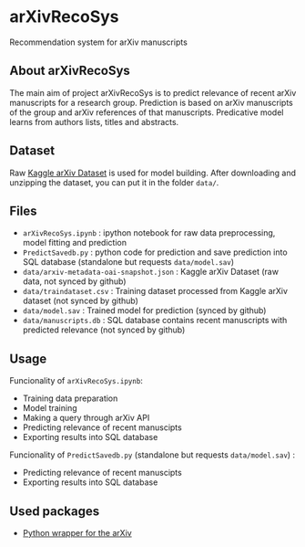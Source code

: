 # arXivRecoSys
Recommendation system for arXiv manuscripts

## About arXivRecoSys
The main aim of project arXivRecoSys is to predict relevance of recent arXiv manuscripts for a research group. Prediction is based on arXiv manuscripts of the group and arXiv references of that manuscripts. Predicative model learns from authors lists, titles and abstracts.

## Dataset
Raw [Kaggle arXiv Dataset](https://www.kaggle.com/Cornell-University/arxiv) is used for model building. After downloading and unzipping the dataset, you can put it in the folder `data/`.

## Files
- `arXivRecoSys.ipynb` : ipython notebook for raw data preprocessing, model fitting and prediction
- `PredictSavedb.py` : python code for prediction and save prediction into SQL database (standalone but requests `data/model.sav`)
- `data/arxiv-metadata-oai-snapshot.json` : Kaggle arXiv Dataset (raw data, not synced by github) 
- `data/traindataset.csv` : Training dataset processed from Kaggle arXiv dataset (not synced by github)
- `data/model.sav` : Trained model for prediction (synced by github)
- `data/manuscripts.db` : SQL database contains recent manuscripts with predicted relevance (not synced by github)

## Usage
Funcionality of `arXivRecoSys.ipynb`:
- Training data preparation
- Model training 
- Making a query through arXiv API
- Predicting relevance of recent manuscipts
- Exporting results into SQL database

Funcionality of `PredictSavedb.py` (standalone but requests `data/model.sav`) :
- Predicting relevance of recent manuscipts
- Exporting results into SQL database

## Used packages
- [Python wrapper for the arXiv](https://pypi.org/project/arxiv/)
